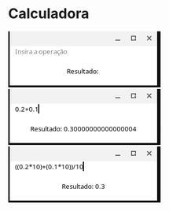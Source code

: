 # Calculadora

<img src="img/Screenshot 2024-05-21 15.30.01.png">
<img src="img/Screenshot 2024-05-21 15.30.17.png">
<img src="img/Screenshot 2024-05-21 15.30.46.png">
